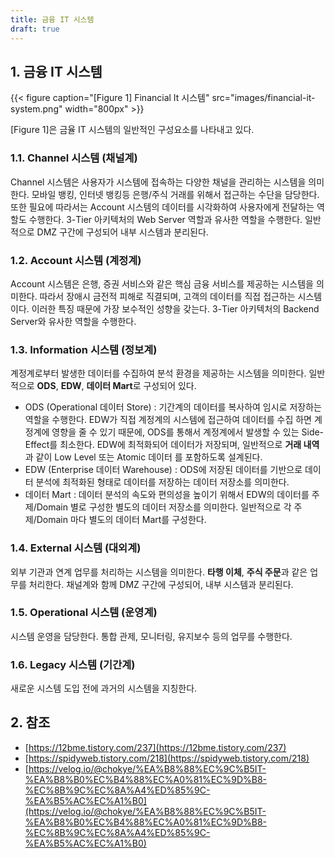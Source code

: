 ```yaml
---
title: 금융 IT 시스템
draft: true
---
```


## 1. 금융 IT 시스템

{{< figure caption="[Figure 1] Financial It 시스템" src="images/financial-it-system.png" width="800px" >}}

[Figure 1]은 금율 IT 시스템의 일반적인 구성요소를 나타내고 있다.

### 1.1. Channel 시스템 (채널계)

Channel 시스템은 사용자가 시스템에 접속하는 다양한 채널을 관리하는 시스템을 의미한다. 모바일 뱅킹, 인터넷 뱅킹등 은행/주식 거래를 위해서 접근하는 수단을 담당한다. 또한 필요에 따라서는 Account 시스템의 데이터를 시각화하여 사용자에게 전달하는 역할도 수행한다. 3-Tier 아키텍처의 Web Server 역할과 유사한 역할을 수행한다. 일반적으로 DMZ 구간에 구성되어 내부 시스템과 분리된다.

### 1.2. Account 시스템 (계정계)

Account 시스템은 은행, 증권 서비스와 같은 핵심 금융 서비스를 제공하는 시스템을 의미한다. 따라서 장애시 금전적 피해로 직결되며, 고객의 데이터를 직접 접근하는 시스템이다. 이러한 특징 때문에 가장 보수적인 성향을 갖는다. 3-Tier 아키텍처의 Backend Server와 유사한 역할을 수행한다.

### 1.3. Information 시스템 (정보계)

계정계로부터 발생한 데이터를 수집하여 분석 환경을 제공하는 시스템을 의미한다. 일반적으로 **ODS**, **EDW**, **데이터 Mart**로 구성되어 있다.

* ODS (Operational 데이터 Store) : 기간계의 데이터를 복사하여 임시로 저장하는 역할을 수행한다. EDW가 직접 계정계의 시스템에 접근하여 데이터를 수집 하면 계정계에 영향을 줄 수 있기 때문에, ODS를 통해서 계정계에서 발생할 수 있는 Side-Effect를 최소한다. EDW에 최적화되어 데이터가 저장되며, 일반적으로 **거래 내역**과 같이 Low Level 또는 Atomic 데이터 를 포함하도록 설계된다.
* EDW (Enterprise 데이터 Warehouse) : ODS에 저장된 데이터를 기반으로 데이터 분석에 최적화된 형태로 데이터를 저장하는 데이터 저장소를 의미한다.
* 데이터 Mart : 데이터 분석의 속도와 편의성을 높이기 위해서 EDW의 데이터를 주제/Domain 별로 구성한 별도의 데이터 저장소를 의미한다. 일반적으로 각 주제/Domain 마다 별도의 데이터 Mart를 구성한다.

### 1.4. External 시스템 (대외계)

외부 기관과 연계 업무를 처리하는 시스템을 의미한다. **타행 이체**, **주식 주문**과 같은 업무를 처리한다. 채널계와 함께 DMZ 구간에 구성되어, 내부 시스템과 분리된다.

### 1.5. Operational 시스템 (운영계)

시스템 운영을 담당한다. 통합 관제, 모니터링, 유지보수 등의 업무를 수행한다.

### 1.6. Legacy 시스템 (기간계)

새로운 시스템 도입 전에 과거의 시스템을 지칭한다.

## 2. 참조

* [https://12bme.tistory.com/237](https://12bme.tistory.com/237)
* [https://spidyweb.tistory.com/218](https://spidyweb.tistory.com/218)
* [https://velog.io/@chokye/%EA%B8%88%EC%9C%B5IT-%EA%B8%B0%EC%B4%88%EC%A0%81%EC%9D%B8-%EC%8B%9C%EC%8A%A4%ED%85%9C-%EA%B5%AC%EC%A1%B0](https://velog.io/@chokye/%EA%B8%88%EC%9C%B5IT-%EA%B8%B0%EC%B4%88%EC%A0%81%EC%9D%B8-%EC%8B%9C%EC%8A%A4%ED%85%9C-%EA%B5%AC%EC%A1%B0)